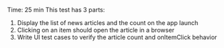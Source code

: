
Time: 25 min
This test has 3 parts:

1. Display the list of news articles and the count on the app launch
2. Clicking on an item should open the article in a browser
3. Write UI test cases to verify the article count and onItemClick behavior
